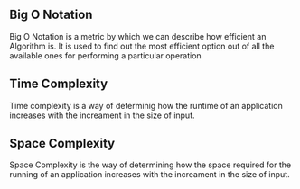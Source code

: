 **Big O Notation**
-
Big O Notation is a metric by which we can describe how efficient an Algorithm is. It is used to find out the most efficient option out of all the available ones for performing a particular operation

**Time Complexity**
-
Time complexity is a way of determinig how the runtime of an application increases with the increament in the size of input. 



**Space Complexity**
-
Space Complexity is the way of determining how the space required for the running of an application increases with the  increament in the size of input. 